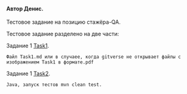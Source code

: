#### Автор Денис.

Тестовое задание на позицию стажёра-QA. 

Тестовое задание разделено на две части:

Задание 1 [Task1](Task1/).

```Файл Task1.md или в случаее, когда gitverse не открывает файлы с изображением Task1 в формате.pdf```

Задание 1 [Task2](Task1/).

```Java, запуск тестов mvn clean test.```
